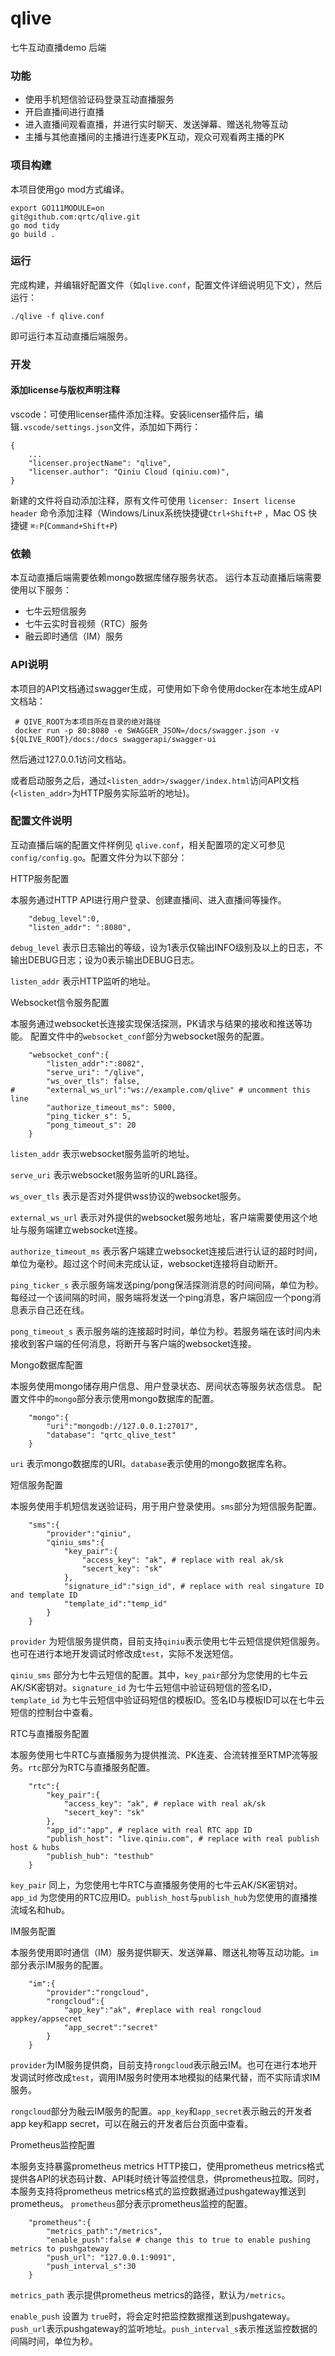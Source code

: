 # qlive
七牛互动直播demo 后端

### 功能
- 使用手机短信验证码登录互动直播服务
- 开启直播间进行直播
- 进入直播间观看直播，并进行实时聊天、发送弹幕、赠送礼物等互动
- 主播与其他直播间的主播进行连麦PK互动，观众可观看两主播的PK

### 项目构建
本项目使用go mod方式编译。
```
export GO111MODULE=on
git@github.com:qrtc/qlive.git
go mod tidy
go build .
```

### 运行

完成构建，并编辑好配置文件（如`qlive.conf`，配置文件详细说明见下文），然后运行：
```
./qlive -f qlive.conf
```
即可运行本互动直播后端服务。

### 开发

#### 添加license与版权声明注释
vscode：可使用licenser插件添加注释。安装licenser插件后，编辑`.vscode/settings.json`文件，添加如下两行：
```
{
    ...
    "licenser.projectName": "qlive",
    "licenser.author": "Qiniu Cloud (qiniu.com)",
}
```
新建的文件将自动添加注释，原有文件可使用 `licenser: Insert license header` 命令添加注释（Windows/Linux系统快捷键`Ctrl+Shift+P` ，Mac OS 快捷键 `⌘⇧P`(`Command+Shift+P`) 

### 依赖
本互动直播后端需要依赖mongo数据库储存服务状态。
运行本互动直播后端需要使用以下服务：
- 七牛云短信服务
- 七牛云实时音视频（RTC）服务
- 融云即时通信（IM）服务

### API说明
本项目的API文档通过swagger生成，可使用如下命令使用docker在本地生成API文档站：
```
 # QIVE_ROOT为本项目所在目录的绝对路径
 docker run -p 80:8080 -e SWAGGER_JSON=/docs/swagger.json -v ${QLIVE_ROOT}/docs:/docs swaggerapi/swagger-ui
```
然后通过127.0.0.1访问文档站。

或者启动服务之后，通过`<listen_addr>/swagger/index.html`访问API文档 (`<listen_addr>`为HTTP服务实际监听的地址)。

### 配置文件说明

互动直播后端的配置文件样例见 `qlive.conf`，相关配置项的定义可参见`config/config.go`。配置文件分为以下部分：

HTTP服务配置

本服务通过HTTP API进行用户登录、创建直播间、进入直播间等操作。
```
    "debug_level":0,
    "listen_addr": ":8080",
```
`debug_level` 表示日志输出的等级，设为1表示仅输出INFO级别及以上的日志，不输出DEBUG日志；设为0表示输出DEBUG日志。

`listen_addr` 表示HTTP监听的地址。

Websocket信令服务配置

本服务通过websocket长连接实现保活探测，PK请求与结果的接收和推送等功能。
配置文件中的`websocket_conf`部分为websocket服务的配置。
```
    "websocket_conf":{
        "listen_addr":":8082",
        "serve_uri": "/qlive",
        "ws_over_tls": false,
#       "external_ws_url":"ws://example.com/qlive" # uncomment this line 
        "authorize_timeout_ms": 5000,
        "ping_ticker_s": 5,
        "pong_timeout_s": 20
    }
``` 
`listen_addr` 表示websocket服务监听的地址。

`serve_uri` 表示websocket服务监听的URL路径。
 
`ws_over_tls` 表示是否对外提供wss协议的websocket服务。

`external_ws_url` 表示对外提供的websocket服务地址，客户端需要使用这个地址与服务端建立websocket连接。

`authorize_timeout_ms` 表示客户端建立websocket连接后进行认证的超时时间，单位为毫秒。超过这个时间未完成认证，websocket连接将自动断开。

`ping_ticker_s` 表示服务端发送ping/pong保活探测消息的时间间隔，单位为秒。每经过一个该间隔的时间，服务端将发送一个ping消息，客户端回应一个pong消息表示自己还在线。

`pong_timeout_s` 表示服务端的连接超时时间，单位为秒。若服务端在该时间内未接收到客户端的任何消息，将断开与客户端的websocket连接。

Mongo数据库配置

本服务使用mongo储存用户信息、用户登录状态、房间状态等服务状态信息。
配置文件中的`mongo`部分表示使用mongo数据库的配置。
```
    "mongo":{
        "uri":"mongodb://127.0.0.1:27017",
        "database": "qrtc_qlive_test"
    }
```

`uri` 表示mongo数据库的URI。`database`表示使用的mongo数据库名称。

短信服务配置

本服务使用手机短信发送验证码，用于用户登录使用。`sms`部分为短信服务配置。
```
    "sms":{
        "provider":"qiniu",
        "qiniu_sms":{
            "key_pair":{
                "access_key": "ak", # replace with real ak/sk
                "secert_key": "sk"
            },
            "signature_id":"sign_id", # replace with real singature ID and template ID
            "template_id":"temp_id"
        }
    }
```
`provider` 为短信服务提供商，目前支持`qiniu`表示使用七牛云短信提供短信服务。也可在进行本地开发调试时修改成`test`，实际不发送短信。

`qiniu_sms` 部分为七牛云短信的配置。其中，`key_pair`部分为您使用的七牛云AK/SK密钥对。`signature_id` 为七牛云短信中验证码短信的签名ID，`template_id` 为七牛云短信中验证码短信的模板ID。签名ID与模板ID可以在七牛云短信的控制台中查看。

RTC与直播服务配置

本服务使用七牛RTC与直播服务为提供推流、PK连麦、合流转推至RTMP流等服务。`rtc`部分为RTC与直播服务配置。
```
    "rtc":{
        "key_pair":{
            "access_key": "ak", # replace with real ak/sk
            "secert_key": "sk"
        },
        "app_id":"app", # replace with real RTC app ID
        "publish_host": "live.qiniu.com", # replace with real publish host & hubs
        "publish_hub": "testhub"
    }
```

`key_pair` 同上，为您使用七牛RTC与直播服务使用的七牛云AK/SK密钥对。`app_id` 为您使用的RTC应用ID。`publish_host`与`publish_hub`为您使用的直播推流域名和hub。

IM服务配置

本服务使用即时通信（IM）服务提供聊天、发送弹幕、赠送礼物等互动功能。`im`部分表示IM服务的配置。
```
    "im":{
        "provider":"rongcloud",
        "rongcloud":{
            "app_key":"ak", #replace with real rongcloud appkey/appsecret
            "app_secret":"secret"
        }
    }
```

`provider`为IM服务提供商，目前支持`rongcloud`表示融云IM。也可在进行本地开发调试时修改成`test`，调用IM服务时使用本地模拟的结果代替，而不实际请求IM服务。

`rongcloud`部分为融云IM服务的配置。`app_key`和`app_secret`表示融云的开发者app key和app secret，可以在融云的开发者后台页面中查看。

Prometheus监控配置

本服务支持暴露prometheus metrics HTTP接口，使用prometheus metrics格式提供各API的状态码计数、API耗时统计等监控信息，供prometheus拉取。同时，本服务支持将prometheus metrics格式的监控数据通过pushgateway推送到prometheus。
`prometheus`部分表示prometheus监控的配置。
```
    "prometheus":{
        "metrics_path":"/metrics",
        "enable_push":false # change this to true to enable pushing metrics to pushgateway
        "push_url": "127.0.0.1:9091",
        "push_interval_s":30
    }
```

`metrics_path` 表示提供prometheus metrics的路径，默认为`/metrics`。

`enable_push` 设置为 `true`时，将会定时把监控数据推送到pushgateway。`push_url`表示pushgateway的监听地址。`push_interval_s`表示推送监控数据的间隔时间，单位为秒。

